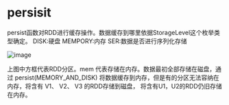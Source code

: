 # persisit

persist函数对RDD进行缓存操作。数据缓存到哪里依据StorageLevel这个枚举类型确定。
DISK:硬盘
MEMPORY:内存
SER:数据是否进行序列化存储

![image](https://github.com/williamzhang11/fastTech/blob/master/src/main/java/com/xiu/fastBigData/persist/image/persist.jpg)

上图中方框代表RDD分区。mem 代表存储在内存。数据最初全部存储在磁盘，通过 persist(MEMORY_AND_DISK) 
将数据缓存到内存，但是有的分区无法容纳在内存，将含有 V1、 V2、 V3 的RDD存储到磁盘，
将含有U1，U2的RDD仍旧存储在内存。


